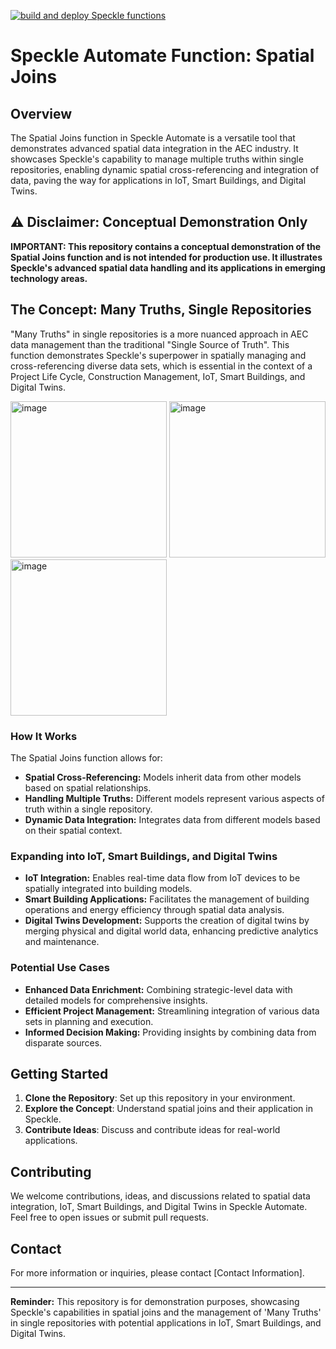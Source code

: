 [![build and deploy Speckle functions](https://github.com/specklesystems/speckle_automate-spatial_joins/actions/workflows/main.yml/badge.svg)](https://github.com/specklesystems/speckle_automate-spatial_joins/actions/workflows/main.yml)

# Speckle Automate Function: Spatial Joins

## Overview
The Spatial Joins function in Speckle Automate is a versatile tool that demonstrates advanced spatial data integration in the AEC industry. It showcases Speckle's capability to manage multiple truths within single repositories, enabling dynamic spatial cross-referencing and integration of data, paving the way for applications in IoT, Smart Buildings, and Digital Twins.

## ⚠️ Disclaimer: Conceptual Demonstration Only
**IMPORTANT: This repository contains a conceptual demonstration of the Spatial Joins function and is not intended for production use. It illustrates Speckle's advanced spatial data handling and its applications in emerging technology areas.**

## The Concept: Many Truths, Single Repositories
"Many Truths" in single repositories is a more nuanced approach in AEC data management than the traditional "Single Source of Truth". This function demonstrates Speckle's superpower in spatially managing and cross-referencing diverse data sets, which is essential in the context of a Project Life Cycle, Construction Management, IoT, Smart Buildings, and Digital Twins.

<img height="250" alt="image" src="https://github.com/specklesystems/speckle-automate-spatial-joins-demo/assets/760691/7233e658-bc51-406c-9500-fcc1ac77928a">
<img height="250" alt="image" src="https://github.com/specklesystems/speckle-automate-spatial-joins-demo/assets/760691/8cde7d52-c99c-4948-8117-900f9f18138e">
<img height="250" alt="image" src="https://github.com/specklesystems/speckle-automate-spatial-joins-demo/assets/760691/c04b372d-6794-4eaa-b7e7-5581c3bfaa29">

### How It Works
The Spatial Joins function allows for:
- **Spatial Cross-Referencing:** Models inherit data from other models based on spatial relationships.
- **Handling Multiple Truths:** Different models represent various aspects of truth within a single repository.
- **Dynamic Data Integration:** Integrates data from different models based on their spatial context.

### Expanding into IoT, Smart Buildings, and Digital Twins
- **IoT Integration:** Enables real-time data flow from IoT devices to be spatially integrated into building models.
- **Smart Building Applications:** Facilitates the management of building operations and energy efficiency through spatial data analysis.
- **Digital Twins Development:** Supports the creation of digital twins by merging physical and digital world data, enhancing predictive analytics and maintenance.

### Potential Use Cases
- **Enhanced Data Enrichment:** Combining strategic-level data with detailed models for comprehensive insights.
- **Efficient Project Management:** Streamlining integration of various data sets in planning and execution.
- **Informed Decision Making:** Providing insights by combining data from disparate sources.

## Getting Started
1. **Clone the Repository**: Set up this repository in your environment.
2. **Explore the Concept**: Understand spatial joins and their application in Speckle.
3. **Contribute Ideas**: Discuss and contribute ideas for real-world applications.

## Contributing
We welcome contributions, ideas, and discussions related to spatial data integration, IoT, Smart Buildings, and Digital Twins in Speckle Automate. Feel free to open issues or submit pull requests.

## Contact
For more information or inquiries, please contact [Contact Information].

---

**Reminder:** This repository is for demonstration purposes, showcasing Speckle's capabilities in spatial joins and the management of 'Many Truths' in single repositories with potential applications in IoT, Smart Buildings, and Digital Twins.
